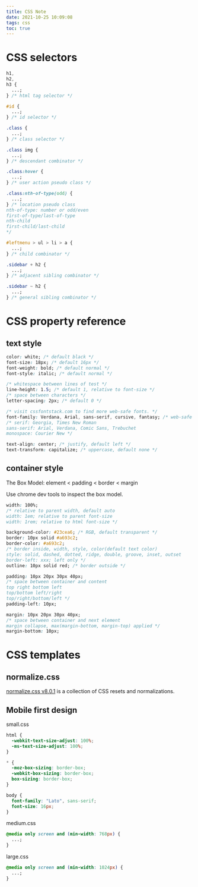 ```yaml
---
title: CSS Note
date: 2021-10-25 10:09:08
tags: css
toc: true
---
```


# CSS selectors

```css
h1,
h2,
h3 {
  ...;
} /* html tag selector */

#id {
  ...;
} /* id selector */

.class {
  ...;
} /* class selector */

.class img {
  ...;
} /* descendant combinator */

.class:hover {
  ...;
} /* user action pseudo class */

.class:nth-of-type(odd) {
  ...;
} /* location pseudo class
nth-of-type: number or odd/even
first-of-type/last-of-type
nth-child
first-child/last-child
*/

#leftmenu > ul > li > a {
  ...;
} /* child combinator */

.sidebar + h2 {
  ...;
} /* adjacent sibling combinator */

.sidebar ~ h2 {
  ...;
} /* general sibling combinator */
```

# CSS property reference

## text style

```css
color: white; /* default black */
font-size: 18px; /* default 16px */
font-weight: bold; /* default normal */
font-style: italic; /* default normal */

/* whitespace between lines of test */
line-height: 1.5; /* default 1, relative to font-size */
/* space between characters */
letter-spacing: 2px; /* default 0 */

/* visit cssfontstack.com to find more web-safe fonts. */
font-family: Verdana, Arial, sans-serif, cursive, fantasy; /* web-safe fonts, default Arial */
/* serif: Georgia, Times New Roman
sans-serif: Arial, Verdana, Comic Sans, Trebuchet
monospace: Courier New */

text-align: center; /* justify, default left */
text-transform: capitalize; /* uppercase, default none */
```

## container style

The Box Model: element < padding < border < margin

Use chrome dev tools to inspect the box model.

```css
width: 100%;
/* relative to parent width, default auto
width: 1em; relative to parent font-size
width: 1rem; relative to html font-size */

background-color: #23cea6; /* RGB, default transparent */
border: 10px solid #a693c2;
border-color: #a693c2;
/* border inside, width, style, color(default text color)
style: solid, dashed, dotted, ridge, double, groove, inset, outset
border-left: xxx; left only */
outline: 10px solid red; /* border outside */

padding: 10px 20px 30px 40px;
/* space between container and content
top right bottom left
top/bottom left/right
top/right/bottom/left */
padding-left: 10px;

margin: 10px 20px 30px 40px;
/* space between container and next element
margin collapse, max(margin-bottom, margin-top) applied */
margin-bottom: 10px;
```

# CSS templates

## normalize.css

[normalize.css v8.0.1](github.com/necolas/normalize.css) is a collection of CSS resets and normalizations.

## Mobile first design

small.css

```css
html {
  -webkit-text-size-adjust: 100%;
  -ms-text-size-adjust: 100%;
}

* {
  -moz-box-sizing: border-box;
  -webkit-box-sizing: border-box;
  box-sizing: border-box;
}

body {
  font-family: "Lato", sans-serif;
  font-size: 16px;
}
```

medium.css

```css
@media only screen and (min-width: 768px) {
  ...;
}
```

large.css

```css
@media only screen and (min-width: 1024px) {
  ...;
}
```
